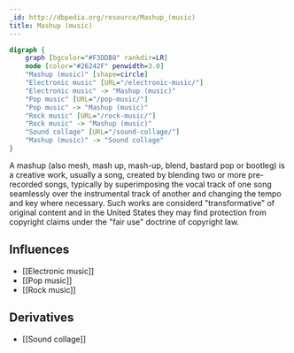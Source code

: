 ```yaml
---
_id: http://dbpedia.org/resource/Mashup_(music)
title: Mashup (music)
---
```


```dot
digraph {
	graph [bgcolor="#F3DDB8" rankdir=LR]
	node [color="#26242F" penwidth=3.0]
	"Mashup (music)" [shape=circle]
	"Electronic music" [URL="/electronic-music/"]
	"Electronic music" -> "Mashup (music)"
	"Pop music" [URL="/pop-music/"]
	"Pop music" -> "Mashup (music)"
	"Rock music" [URL="/rock-music/"]
	"Rock music" -> "Mashup (music)"
	"Sound collage" [URL="/sound-collage/"]
	"Mashup (music)" -> "Sound collage"
}
```

A mashup (also mesh, mash up, mash-up, blend, bastard pop or bootleg) is a creative work, usually a song, created by blending two or more pre-recorded songs, typically by superimposing the vocal track of one song seamlessly over the instrumental track of another and changing the tempo and key where necessary. Such works are considerd "transformative" of original content and in the United States they may find protection from copyright claims under the "fair use" doctrine of copyright law.

## Influences
- [[Electronic music]]
- [[Pop music]]
- [[Rock music]]

## Derivatives
- [[Sound collage]]
